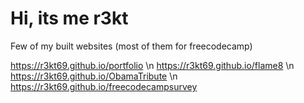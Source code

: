 # Hi, its me r3kt
Few of my built websites (most of them for freecodecamp)

https://r3kt69.github.io/portfolio \n
https://r3kt69.github.io/flame8 \n
https://r3kt69.github.io/ObamaTribute \n
https://r3kt69.github.io/freecodecampsurvey 
